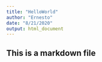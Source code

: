 ```yaml
---
title: "HelloWorld"
author: "Ernesto"
date: "8/21/2020"
output: html_document
---
```

## This is a markdown file



